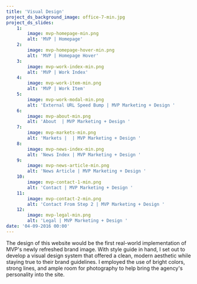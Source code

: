 ```yaml
---
title: 'Visual Design'
project_ds_background_image: office-7-min.jpg
project_ds_slides:
    1:
        image: mvp-homepage-min.png
        alt: 'MVP | Homepage'
    2:
        image: mvp-homepage-hover-min.png
        alt: 'MVP | Homepage Hover'
    3:
        image: mvp-work-index-min.png
        alt: 'MVP | Work Index'
    4:
        image: mvp-work-item-min.png
        alt: 'MVP | Work Item'
    5:
        image: mvp-work-modal-min.png
        alt: 'External URL Speed Bump | MVP Marketing + Design '
    6:
        image: mvp-about-min.png
        alt: 'About  | MVP Marketing + Design '
    7:
        image: mvp-markets-min.png
        alt: 'Markets |  | MVP Marketing + Design '
    8:
        image: mvp-news-index-min.png
        alt: 'News Index | MVP Marketing + Design '
    9:
        image: mvp-news-article-min.png
        alt: 'News Article | MVP Marketing + Design '
    10:
        image: mvp-contact-1-min.png
        alt: 'Contact | MVP Marketing + Design '
    11:
        image: mvp-contact-2-min.png
        alt: 'Contact From Step 2 | MVP Marketing + Design '
    12:
        image: mvp-legal-min.png
        alt: 'Legal | MVP Marketing + Design '
date: '04-09-2016 00:00'
---
```


The design of this website would be the first real-world implementation of MVP's newly refreshed brand image. With style guide in hand, I set out to develop a visual design system that offered a clean, modern aesthetic while staying true to their brand guidelines. I employed the use of bright colors, strong lines, and ample room for photography to help bring the agency's personality into the site.